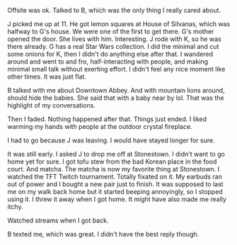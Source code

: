 Offsite was ok. Talked to B, which was the only thing I really cared about.

J picked me up at 11. He got lemon squares at House of Silvanas, which was halfway to G's house. We were one of the first to get there. G's mother opened the door. She lives with him. Interesting. J rode with K, so he was there already. G has a real Star Wars collection. I did the minimal and cut some onions for K, then I didn't do anything else after that. I wandered around and went to and fro, half-interacting with people, and making minimal small talk without exerting effort. I didn't feel any nice moment like other times. It was just flat.

B talked with me about Downtown Abbey. And with mountain lions around, should hide the babies. She said that with a baby near by lol. That was the highlight of my conversations.

Then I faded. Nothing happened after that. Things just ended. I liked warming my hands with people at the outdoor crystal fireplace.

I had to go because J was leaving. I would have stayed longer for sure.

It was still early. I asked J to drop me off at Stonestown. I didn't want to go home yet for sure. I got tofu stew from the bad Korean place in the food court. And matcha. The matcha is now my favorite thing at Stonestown. I watched the TFT Twitch tournament. Totally fixated on it. My earbuds ran out of power and I bought a new pair just to finish. It was supposed to last me on my walk back home but it started beeping annoyingly, so I stopped using it. I threw it away when I got home. It might have also made me really itchy.

Watched streams when I got back.

B texted me, which was great. I didn't have the best reply though.
